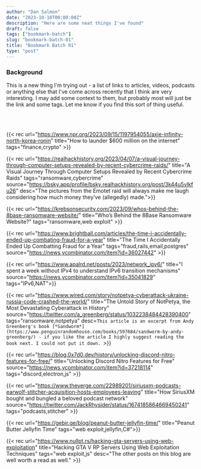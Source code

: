 ```yaml
---
author: "Dan Salmon"
date: "2023-10-10T00:00:00Z"
description: "Here are some neat things I've found"
draft: false
tags: ["bookmark-batch"]
slug: "bookmark-batch-01"
title: "Bookmark Batch 01"
type: "post"
---
```


### Background

This is a new thing I'm trying out - a list of links to articles, videos, podcasts or anything else that I've come across recently that I think are very interesting. I may add some context to them, but probably most will just be the link and some tags. Let me know if you find this sort of thing useful.

<br><br>

{{< rec url="https://www.npr.org/2023/09/15/1197954055/axie-infinity-north-korea-ronin" title="How to launder $600 million on the internet" tags="finance,crypto" >}}

{{< rec url="https://realhackhistory.org/2023/04/07/a-visual-journey-through-computer-setups-revealed-by-recent-cybercrime-raids/" title="A Visual Journey Through Computer Setups Revealed by Recent Cybercrime Raids" tags="ransomware,cybercrime" source="https://bsky.app/profile/bsky.realhackhistory.org/post/3k44u5vlkfu26" desc="The pictures from the Emotet raid will always make me laugh considering how much money they've (allegedly) made.">}}

{{< rec url="https://krebsonsecurity.com/2023/09/whos-behind-the-8base-ransomware-website/" title="Who’s Behind the 8Base Ransomware Website?" tags="ransomware,web exploit" >}}

{{< rec url="https://www.brightball.com/articles/the-time-i-accidentally-ended-up-combating-fraud-for-a-year" title="The Time I Accidentally Ended Up Combatting Fraud for a Year" tags="fraud,rails,email,postgres" source="https://news.ycombinator.com/item?id=36027442" >}}

{{< rec url="https://www.apalrd.net/posts/2023/network_ipv6/" title="I spent a week without IPv4 to understand IPv6 transition mechanisms" source="https://news.ycombinator.com/item?id=35041829" tags="IPv6,NAT">}} 

{{< rec url="https://www.wired.com/story/notpetya-cyberattack-ukraine-russia-code-crashed-the-world/" title="The Untold Story of NotPetya, the Most Devastating Cyberattack in History" source="https://twitter.com/a_greenberg/status/1032238484428390400" tags="ransomware,notpetya" desc=`This article is an excerpt from Andy Greenberg's book [*Sandworm*](https://www.penguinrandomhouse.com/books/597684/sandworm-by-andy-greenberg/) - if you like the article I highly suggest reading the book next. I could not put it down.
`>}}

{{< rec url="https://blog.0x7d0.dev/history/unlocking-discord-nitro-features-for-free/" title="Unlocking Discord Nitro Features for Free" source="https://news.ycombinator.com/item?id=37218114" tags="discord,electron,js" >}}

{{< rec url="https://www.theverge.com/22989201/siriusxm-podcasts-earwolf-stitcher-acquisition-hosts-employees-leaving" title="How SiriusXM bought and bungled a beloved podcast network" source="https://twitter.com/JackRhysider/status/1674185864669450241" tags="podcasts,stitcher" >}}

{{< rec url="https://gebir.ge/blog/peanut-butter-jellyfin-time/" title="Peanut Butter Jellyfin Time" tags="web exploit,jellyfin,C#">}}

{{< rec url="https://www.nullpt.rs/hacking-gta-servers-using-web-exploitation" title="Hacking GTA V RP Servers Using Web Exploitation Techniques" tags="web exploit,js" desc="The other posts on this blog are well worth a read as well." >}}